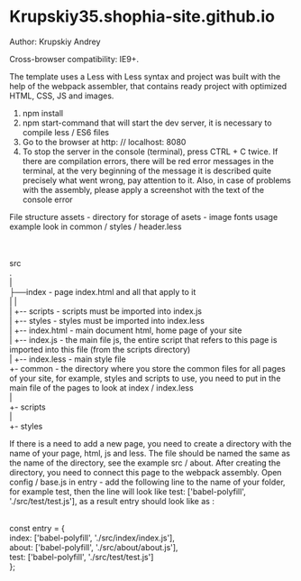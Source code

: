 # Krupskiy35.shophia-site.github.io


Author: Krupskiy Andrey

Cross-browser compatibility: IE9+.

The template uses a Less with Less syntax and project was built with the help of the webpack assembler, that contains ready project with optimized HTML, CSS, JS and images.


1. npm install <br>
2. npm start-command that will start the dev server, it is necessary to compile less / ES6 files<br>
3. Go to the browser at http: // localhost: 8080<br>
4. To stop the server in the console (terminal), press CTRL + C twice. If there are compilation errors, there will be red error messages in the terminal, at the very beginning of the message it is described quite precisely what went wrong, pay attention to it. Also, in case of problems with the assembly, please apply a screenshot with the text of the console error

File structure
assets - directory for storage of asets - image fonts usage example look in common / styles / header.less<br><br><br>


src<br>
.<br>
|<br>
├──index - page index.html and all that apply to it<br>
|   |<br>
|   +-- scripts - scripts must be imported into index.js<br>
|   +-- styles - styles must be imported into index.less<br>
|   +-- index.html - main document html, home page of your site<br>
|   +-- index.js - the main file js, the entire script that refers to this page is imported into this file (from the scripts directory)<br>
|   +-- index.less - main style file<br>
+- common - the directory where you store the common files for all pages of your site, for example, styles and scripts to use, you need to put in the main file of the pages to look at index / index.less<br>
    |<br>
    +- scripts<br>
    |<br>
    +- styles <br>    
    
    
    
 If there is a need to add a new page, you need to create a directory with the name of your page, html, js and less. The file should be named the same as the name of the directory, see the example src / about. After creating the directory, you need to connect this page to the webpack assembly. Open config / base.js in entry - add the following line to the name of your folder, for example test, then the line will look like test: ['babel-polyfill', './src/test/test.js'], as a result entry should look like as :  <br><br>
 
 сonst entry = {<br>
        index: ['babel-polyfill', './src/index/index.js'],<br>
        about: ['babel-polyfill', './src/about/about.js'],<br>
        test: ['babel-polyfill', './src/test/test.js']<br>
    };
